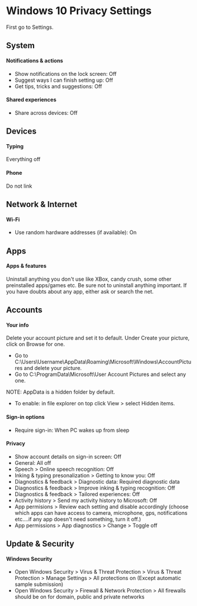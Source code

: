 # Windows 10 Privacy Settings

First go to Settings.



## System

#### Notifications & actions
- Show notifications on the lock screen: Off
- Suggest ways I can finish setting up: Off
- Get tips, tricks and suggestions: Off

#### Shared experiences
- Share across devices: Off



## Devices

#### Typing
Everything off

#### Phone
Do not link



## Network & Internet

#### Wi-Fi
- Use random hardware addresses (if available): On



## Apps

#### Apps & features
Uninstall anything you don't use like XBox, candy crush, some other preinstalled apps/games etc.
Be sure not to uninstall anything important. If you have doubts about any app, either ask or search the net.



## Accounts

#### Your info
Delete your account picture and set it to default.
Under Create your picture, click on Browse for one.
- Go to C:\Users\Username\AppData\Roaming\Microsoft\Windows\AccountPictures and delete your picture.
- Go to C:\ProgramData\Microsoft\User Account Pictures and select any one.

NOTE: AppData is a hidden folder by default.
- To enable: in file explorer on top click View > select Hidden items.

#### Sign-in options
- Require sign-in: When PC wakes up from sleep

#### Privacy
- Show account details on sign-in screen: Off
- General: All off
- Speech > Online speech recognition: Off
- Inking & typing presonalization > Getting to know you: Off
- Diagnostics & feedback > Diagnostic data: Required diagnostic data
- Diagnostics & feedback > Improve inking & typing recognition: Off
- Diagnostics & feedback > Tailored experiences: Off
- Activity history > Send my activity history to Microsoft: Off
- App permisions > Review each setting and disable accordingly (choose which apps can have access to camera, microphone, gps, notifications etc....if any app doesn't need something, turn it off.)
- App permissions > App diagnostics > Change > Toggle off



## Update & Security

#### Windows Security

- Open Windows Security > Virus & Threat Protection > Virus & Threat Protection > Manage Settings > All protections on (Except automatic sample submission)
- Open Windows Security > Firewall & Network Protection > All firewalls should be on for domain, public and private networks

